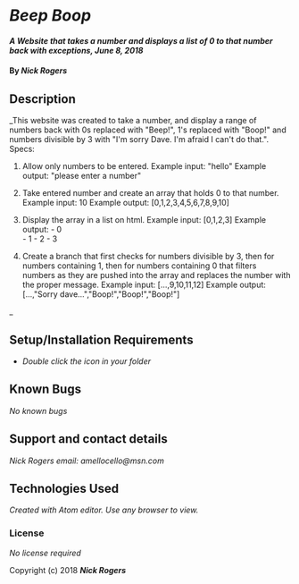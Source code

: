 # _Beep Boop_

#### _A Website that takes a number and displays a list of 0 to that number back with exceptions, June 8, 2018_

#### By _**Nick Rogers**_

## Description

_This website was created to take a number, and display a range of numbers back with 0s replaced with "Beep!", 1's replaced with "Boop!" and numbers divisible by 3 with "I'm sorry Dave. I'm afraid I can't do that.".
Specs:
1. Allow only numbers to be entered.
  Example input: "hello"
  Example output: "please enter a number"

2. Take entered number and create an array that holds 0 to that number.
  Example input: 10
  Example output: [0,1,2,3,4,5,6,7,8,9,10]

3. Display the array in a list on html.
  Example input: [0,1,2,3]
  Example output:   - 0  
                    - 1
                    - 2
                    - 3

4. Create a branch that first checks for numbers divisible by 3, then for numbers containing 1, then for numbers containing 0 that filters numbers as they are pushed into the array and replaces the number with the proper message.
  Example input: [...,9,10,11,12]
  Example output: [...,"Sorry dave...","Boop!","Boop!","Boop!"]

_                   

## Setup/Installation Requirements

* _Double click the icon in your folder_

## Known Bugs

_No known bugs_

## Support and contact details

_Nick Rogers email: amellocello@msn.com_

## Technologies Used

_Created with Atom editor.  Use any browser to view._

### License

*No license required*

Copyright (c) 2018 **_Nick Rogers_**
